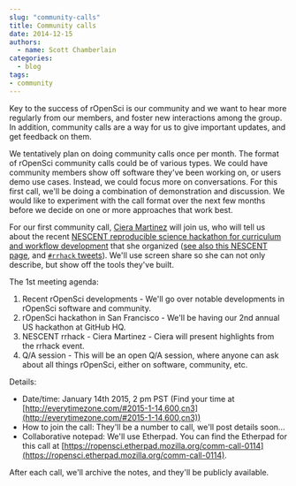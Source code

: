 ```yaml
---
slug: "community-calls"
title: Community calls
date: 2014-12-15
authors:
  - name: Scott Chamberlain
categories:
  - blog
tags:
- community
---
```


Key to the success of rOpenSci is our community and we want to hear more regularly from our members, and foster new interactions among the group. In addition, community calls are a way for us to give important updates, and get feedback on them.

We tentatively plan on doing community calls once per month. The format of rOpenSci community calls could be of various types. We could have community members show off software they've been working on, or users demo use cases. Instead, we could focus more on conversations. For this first call, we'll be doing a combination of demonstration and discussion. We would like to experiment with the call format over the next few months before we decide on one or more approaches that work best.

For our first community call, [Ciera Martinez][ciera] will join us, who will tell us about the recent [NESCENT reproducible science hackathon for curriculum and workflow development](https://github.com/Reproducible-Science-Curriculum/Reproducible-Science-Hackathon-Dec-08-2014) that she organized ([see also this NESCENT page](http://www.nescent.org/cal/calendar_detail.php?id=1125), and  [`#rrhack` tweets](https://twitter.com/search?q=%23rrhack&src=typd)). We'll use screen share so she can not only describe, but show off the tools they've built.

The 1st meeting agenda:

1. Recent rOpenSci developments - We'll go over notable developments in rOpenSci software and community.
2. rOpenSci hackathon in San Francisco - We'll be having our 2nd annual US hackathon at GitHub HQ.
3. NESCENT rrhack - Ciera Martinez - Ciera will present highlights from the rrhack event.
4. Q/A session - This will be an open Q/A session, where anyone can ask about all things rOpenSci, either on software, community, etc.

Details:

* Date/time: January 14th 2015, 2 pm PST (Find your time at [http://everytimezone.com/#2015-1-14,600,cn3](http://everytimezone.com/#2015-1-14,600,cn3))
* How to join the call: They'll be a number to call, we'll post details soon...
* Collaborative notepad: We'll use Etherpad. You can find the Etherpad for this call at [https://ropensci.etherpad.mozilla.org/comm-call-0114](https://ropensci.etherpad.mozilla.org/comm-call-0114).

After each call, we'll archive the notes, and they'll be publicly available.

[ciera]: http://cierareports.org/

